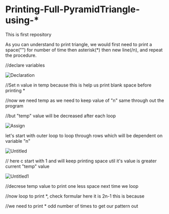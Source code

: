 # Printing-Full-PyramidTriangle-using-*
This is first repository

As you can understand to print triangle, we would first need to print a space("") for number of time then asterisk(*) then new line(/n), and repeat the procedure.


//declare variables

![Declaration](https://user-images.githubusercontent.com/84003407/118357965-44df2d80-b59a-11eb-8be7-4d01d1eca3c6.png)

//Set n value in temp because this is help us print blank space before printing *

//now we need temp as we need to keep value of "n" same through out the program

//but "temp" value will be decreased after each loop

![Assign](https://user-images.githubusercontent.com/84003407/118361090-68f53b80-b5a7-11eb-9d76-ef9b6574cd8d.png)

let's start with outer loop to loop through rows which will be dependent on variable "n"

![Untitled](https://user-images.githubusercontent.com/84003407/118361277-4c0d3800-b5a8-11eb-9129-f43e5c3e1c32.png)

// here c start with 1 and will keep printing space util it's value is greater current "temp" value

![Untitled1](https://user-images.githubusercontent.com/84003407/118361715-46185680-b5aa-11eb-96b8-843ee75d8156.png)

//decrese temp value to print one less space next time we loop


//now loop to print *, check formular here it is 2n-1 this is because

//we need to print * odd number of times to get our pattern out
